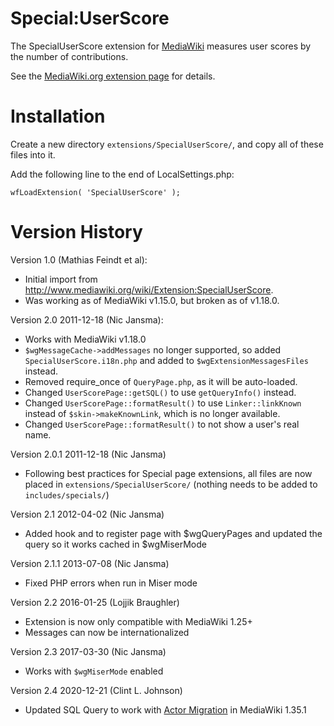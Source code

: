 # Special:UserScore

The SpecialUserScore extension for [MediaWiki](http://www.mediawiki.org) measures user scores by the number of contributions.

See the [MediaWiki.org extension page](http://www.mediawiki.org/wiki/Extension:SpecialUserScore) for details.

# Installation

Create a new directory `extensions/SpecialUserScore/`, and copy all of these files into it.

Add the following line to the end of LocalSettings.php:

    wfLoadExtension( 'SpecialUserScore' );

# Version History

Version 1.0 (Mathias Feindt et al):

* Initial import from http://www.mediawiki.org/wiki/Extension:SpecialUserScore.
* Was working as of MediaWiki v1.15.0, but broken as of v1.18.0.

Version 2.0 2011-12-18 (Nic Jansma):

* Works with MediaWiki v1.18.0
* `$wgMessageCache->addMessages` no longer supported, so added `SpecialUserScore.i18n.php` and added to `$wgExtensionMessagesFiles` instead.
* Removed require_once of `QueryPage.php`, as it will be auto-loaded.
* Changed `UserScorePage::getSQL()` to use `getQueryInfo()` instead.
* Changed `UserScorePage::formatResult()` to use `Linker::linkKnown` instead of `$skin->makeKnownLink`, which is no longer available.
* Changed `UserScorePage::formatResult()` to not show a user's real name.

Version 2.0.1 2011-12-18 (Nic Jansma)

* Following best practices for Special page extensions, all files are now placed in `extensions/SpecialUserScore/` (nothing needs to be added to `includes/specials/`)

Version 2.1 2012-04-02 (Nic Jansma)

* Added hook and to register page with $wgQueryPages and updated the query so it works cached in $wgMiserMode

Version 2.1.1 2013-07-08 (Nic Jansma)

* Fixed PHP errors when run in Miser mode

Version 2.2 2016-01-25 (Lojjik Braughler)

* Extension is now only compatible with MediaWiki 1.25+
* Messages can now be internationalized

Version 2.3 2017-03-30 (Nic Jansma)

* Works with `$wgMiserMode` enabled

Version 2.4 2020-12-21 (Clint L. Johnson)

* Updated SQL Query to work with [Actor Migration](https://www.mediawiki.org/wiki/Actor_migration) in MediaWiki 1.35.1


